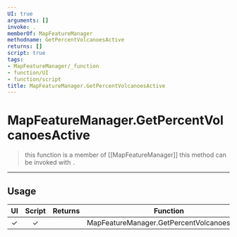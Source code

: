 ```yaml
---
UI: true
arguments: []
invoke: .
memberOf: MapFeatureManager
methodname: GetPercentVolcanoesActive
returns: []
script: true
tags:
- MapFeatureManager/_function
- function/UI
- function/script
title: MapFeatureManager.GetPercentVolcanoesActive
---
```

# MapFeatureManager.GetPercentVolcanoesActive
> this function is a member of [[MapFeatureManager]]
> this method can be invoked with `.`
-----
## Usage
|  UI | Script | Returns | Function | Arguments |
|:---:|:------:|-------:|:--------:|:---------|
|✓|✓||MapFeatureManager.GetPercentVolcanoesActive||
